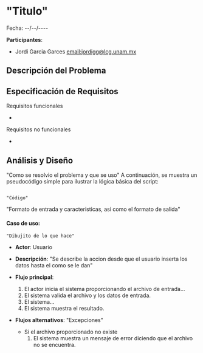 # "Titulo"

Fecha: --/--/----

**Participantes**:

- Jordi Garcia Garces <email:jordigg@lcg.unam.mx>

## Descripción del Problema



## Especificación de Requisitos

Requisitos funcionales

-

Requisitos no funcionales

-



## Análisis y Diseño



"Como se resolvio el problema y que se uso"
A continuación, se muestra un pseudocódigo simple para ilustrar la lógica básica del script:

```

"Código"

```

"Formato de entrada y caracteristicas, asi como el formato de salida"


#### Caso de uso:

```
"Dibujito de lo que hace"

```

- **Actor**: Usuario
- **Descripción**: "Se describe la accion desde que el usuario inserta los datos hasta el como se le dan"
- **Flujo principal**:

	1. El actor inicia el sistema proporcionando el archivo de entrada...
	2. El sistema valida el archivo y los datos de entrada.
	3. El sistema...
	4. El sistema muestra el resultado.
	
- **Flujos alternativos**: "Excepciones"
	- Si el archivo proporcionado no existe
		1. El sistema muestra un mensaje de error diciendo que el archivo no se encuentra.
                
